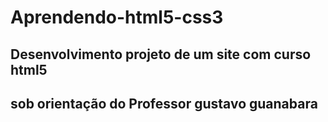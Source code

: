 # Aprendendo-html5-css3
## Desenvolvimento projeto de um  site  com curso html5
## sob orientação do **Professor gustavo guanabara**
